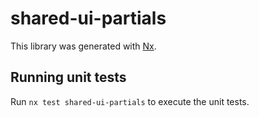# shared-ui-partials

This library was generated with [Nx](https://nx.dev).

## Running unit tests

Run `nx test shared-ui-partials` to execute the unit tests.
